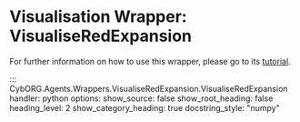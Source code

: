 # Visualisation Wrapper: VisualiseRedExpansion
For further information on how to use this wrapper, please go to its [tutorial](/pages/tutorials/02_Looking_Around/4_Visualisation/).

::: CybORG.Agents.Wrappers.VisualiseRedExpansion.VisualiseRedExpansion
    handler: python
    options:
        show_source: false
        show_root_heading: false
        heading_level: 2
        show_category_heading: true
        docstring_style: "numpy"